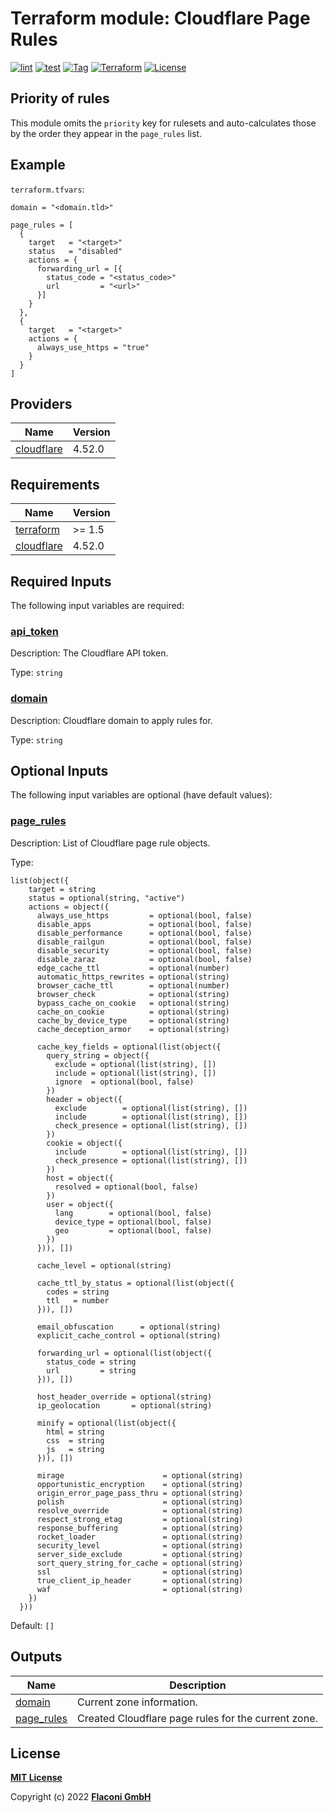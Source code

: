 # Terraform module: Cloudflare Page Rules


[![lint](https://github.com/flaconi/terraform-cloudflare-pagerules/workflows/lint/badge.svg)](https://github.com/flaconi/terraform-cloudflare-pagerules/actions?query=workflow%3Alint)
[![test](https://github.com/flaconi/terraform-cloudflare-pagerules/workflows/test/badge.svg)](https://github.com/flaconi/terraform-cloudflare-pagerules/actions?query=workflow%3Atest)
[![Tag](https://img.shields.io/github/tag/flaconi/terraform-cloudflare-pagerules.svg)](https://github.com/flaconi/terraform-cloudflare-pagerules/releases)
[![Terraform](https://img.shields.io/badge/Terraform--registry-cloudflare--page--rules-brightgreen.svg)](https://registry.terraform.io/modules/flaconi/page-rules/cloudflare/)
[![License](https://img.shields.io/badge/license-MIT-blue.svg)](https://opensource.org/licenses/MIT)

## Priority of rules

This module omits the `priority` key for rulesets and auto-calculates those by the order they appear in the `page_rules` list.


## Example

`terraform.tfvars`:
```hcl
domain = "<domain.tld>"

page_rules = [
  {
    target   = "<target>"
    status   = "disabled"
    actions = {
      forwarding_url = [{
        status_code = "<status_code>"
        url         = "<url>"
      }]
    }
  },
  {
    target   = "<target>"
    actions = {
      always_use_https = "true"
    }
  }
]
```

<!-- TFDOCS_HEADER_START -->


<!-- TFDOCS_HEADER_END -->

<!-- TFDOCS_PROVIDER_START -->
## Providers

| Name | Version |
|------|---------|
| <a name="provider_cloudflare"></a> [cloudflare](#provider\_cloudflare) | 4.52.0 |

<!-- TFDOCS_PROVIDER_END -->

<!-- TFDOCS_REQUIREMENTS_START -->
## Requirements

| Name | Version |
|------|---------|
| <a name="requirement_terraform"></a> [terraform](#requirement\_terraform) | >= 1.5 |
| <a name="requirement_cloudflare"></a> [cloudflare](#requirement\_cloudflare) | 4.52.0 |

<!-- TFDOCS_REQUIREMENTS_END -->

<!-- TFDOCS_INPUTS_START -->
## Required Inputs

The following input variables are required:

### <a name="input_api_token"></a> [api\_token](#input\_api\_token)

Description: The Cloudflare API token.

Type: `string`

### <a name="input_domain"></a> [domain](#input\_domain)

Description: Cloudflare domain to apply rules for.

Type: `string`

## Optional Inputs

The following input variables are optional (have default values):

### <a name="input_page_rules"></a> [page\_rules](#input\_page\_rules)

Description: List of Cloudflare page rule objects.

Type:

```hcl
list(object({
    target = string
    status = optional(string, "active")
    actions = object({
      always_use_https         = optional(bool, false)
      disable_apps             = optional(bool, false)
      disable_performance      = optional(bool, false)
      disable_railgun          = optional(bool, false)
      disable_security         = optional(bool, false)
      disable_zaraz            = optional(bool, false)
      edge_cache_ttl           = optional(number)
      automatic_https_rewrites = optional(string)
      browser_cache_ttl        = optional(number)
      browser_check            = optional(string)
      bypass_cache_on_cookie   = optional(string)
      cache_on_cookie          = optional(string)
      cache_by_device_type     = optional(string)
      cache_deception_armor    = optional(string)

      cache_key_fields = optional(list(object({
        query_string = object({
          exclude = optional(list(string), [])
          include = optional(list(string), [])
          ignore  = optional(bool, false)
        })
        header = object({
          exclude        = optional(list(string), [])
          include        = optional(list(string), [])
          check_presence = optional(list(string), [])
        })
        cookie = object({
          include        = optional(list(string), [])
          check_presence = optional(list(string), [])
        })
        host = object({
          resolved = optional(bool, false)
        })
        user = object({
          lang        = optional(bool, false)
          device_type = optional(bool, false)
          geo         = optional(bool, false)
        })
      })), [])

      cache_level = optional(string)

      cache_ttl_by_status = optional(list(object({
        codes = string
        ttl   = number
      })), [])

      email_obfuscation      = optional(string)
      explicit_cache_control = optional(string)

      forwarding_url = optional(list(object({
        status_code = string
        url         = string
      })), [])

      host_header_override = optional(string)
      ip_geolocation       = optional(string)

      minify = optional(list(object({
        html = string
        css  = string
        js   = string
      })), [])

      mirage                      = optional(string)
      opportunistic_encryption    = optional(string)
      origin_error_page_pass_thru = optional(string)
      polish                      = optional(string)
      resolve_override            = optional(string)
      respect_strong_etag         = optional(string)
      response_buffering          = optional(string)
      rocket_loader               = optional(string)
      security_level              = optional(string)
      server_side_exclude         = optional(string)
      sort_query_string_for_cache = optional(string)
      ssl                         = optional(string)
      true_client_ip_header       = optional(string)
      waf                         = optional(string)
    })
  }))
```

Default: `[]`

<!-- TFDOCS_INPUTS_END -->

<!-- TFDOCS_OUTPUTS_START -->
## Outputs

| Name | Description |
|------|-------------|
| <a name="output_domain"></a> [domain](#output\_domain) | Current zone information. |
| <a name="output_page_rules"></a> [page\_rules](#output\_page\_rules) | Created Cloudflare page rules for the current zone. |

<!-- TFDOCS_OUTPUTS_END -->

## License

**[MIT License](LICENSE)**

Copyright (c) 2022 **[Flaconi GmbH](https://github.com/flaconi)**
